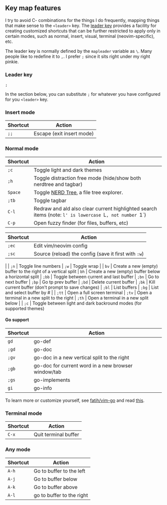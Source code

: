 ## Key map features

I try to avoid C-<key> combinations for the things I do frequently, mapping things that make sense to the `<leader>` key. The
[leader key](http://usevim.com/2012/07/20/vim101-leader/) provides a facility for creating customized shortcuts that can be further restricted to apply only in certain modes, such as normal, insert, visual, terminal (neovim-specific), etc.

The leader key is normally defined by the `mapleader` variable as `\`. Many people like to redefine it to `,`. I prefer
`;` since it sits right under my right pinkie.

### Leader key

`;`

In the section below, you can substitute `;` for whatever you have configured for you `<leader>` key.

### Insert mode

| Shortcut | Action |
| -------- | ------ |
| `;;`     | Escape (exit insert mode)

### Normal mode

| Shortcut | Action |
| -------- | ------ |
| `;c`     | Toggle light and dark themes
| `;h`     | Toggle distraction free mode (hide/show both nerdtree and tagbar)
| `Space`  | Toggle [NERD Tree](https://github.com/scrooloose/nerdtree), a file tree explorer.
| `;tb`    | Toggle tagbar
| `C-l`    | Redraw and ald also clear current highlighted search items (note: `l' is lowercase `L`, not number `1`)
| `C-p`    | Open fuzzy finder (for files, buffers, etc)


| Shortcut | Action |
| -------- | ------ |
| `;ec`    | Edit vim/neovim config
| `;sc`    | Source (reload) the config (save it first with `:w`)
|
| `;n`     | Toggle line numbers
| `;w`     | Toggle wrap
|
| `bv`     | Create a new (empty) buffer to the right of a vertical split
| `bh`     | Create a new (empty) buffer below a horizontal split
| `;bb`    | Toggle between current and last buffer
| `;bn`    | Go to next buffer
| `;bp`    | Go tp prev buffer
| `;bd`    | Delete current buffer
| `;bk`    | Kill current buffer (don't prompt to save changes)
| `;bl`    | List buffers
| `;bg`    | List and select buffer by #
|
| `;tt`    | Open a full screen terminal
| `;tv`    | Open a terminal in a new split to the right
| `;th`    | Open a terminal in a new split below
|
| `;c`     | Toggle between light and dark backround modes (for supported themes)

#### Go support

| Shortcut | Action |
| -------- | ------ |
| `gd`     | go-def
| `;gd`     | go-doc
| `;gv`     | go-doc in a new vertical split to the right
| `;gb`     | go-doc for current word in a new browser window/tab
| `;gs`     | go-implements
| `gi`     | go-info

To learn more or customize yourself, see [fatih/vim-go](https://github.com/fatih/vim-go) and read [this](http://hackersome.com/p/fatih/vim-go).

### Terminal mode

| Shortcut | Action |
| -------- | ------ |
| `C-x`    | Quit terminal buffer

### Any mode

| Shortcut | Action |
| -------- | ------ |
| `A-h`    | Go to buffer to the left
| `A-j`    | Go to buffer below
| `A-k`    | Go to buffer above
| `A-l`    | go to buffer to the right


